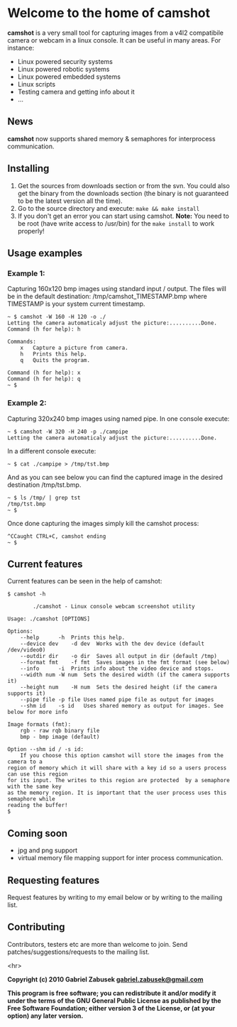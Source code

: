 # Welcome to the home of camshot #

**camshot** is a very small tool for capturing images from a v4l2 compatibile camera or webcam in a linux console. It can be useful in many areas. For instance:

  * Linux powered security systems
  * Linux powered robotic systems
  * Linux powered embedded systems
  * Linux scripts
  * Testing camera and getting info about it
  * ...

## News ##
**camshot** now supports shared memory & semaphores for interprocess communication.

## Installing ##
  1. Get the sources from downloads section or from the svn. You could also get the binary from the downloads section (the binary is not guaranteed to be the latest version all the time).
  1. Go to the source directory and execute: `make && make install`
  1. If you don't get an error you can start using camshot. **Note:** You need to be root (have write access to /usr/bin) for the `make install` to work properly!

## Usage examples ##
### Example 1: ###
Capturing 160x120 bmp images using standard input / output. The files will be in the default destination: /tmp/camshot\_TIMESTAMP.bmp where TIMESTAMP is your system current timestamp.
```
~ $ camshot -W 160 -H 120 -o ./
Letting the camera automaticaly adjust the picture:..........Done.
Command (h for help): h

Commands:
	x	Capture a picture from camera.
	h	Prints this help.
	q	Quits the program.

Command (h for help): x
Command (h for help): q
~ $
```

### Example 2: ###
Capturing 320x240 bmp images using named pipe.
In one console execute:
```
~ $ camshot -W 320 -H 240 -p ./campipe
Letting the camera automaticaly adjust the picture:..........Done.
```
In a different console execute:
```
~ $ cat ./campipe > /tmp/tst.bmp
```
And as you can see below you can find the captured image in the desired destination /tmp/tst.bmp.
```
~ $ ls /tmp/ | grep tst
/tmp/tst.bmp
~ $ 
```
Once done capturing the images simply kill the camshot process:
```
^CCaught CTRL+C, camshot ending
~ $ 
```

## Current features ##
Current features can be seen in the help of camshot:
```
$ camshot -h

		./camshot - Linux console webcam screenshot utility

Usage: ./camshot [OPTIONS]

Options:
	--help		-h	Prints this help.
	--device dev	-d dev	Works with the dev device (default /dev/video0)
	--outdir dir	-o dir	Saves all output in dir (default /tmp)
	--format fmt	-f fmt	Saves images in the fmt format (see below)
	--info		-i	Prints info about the video device and stops.
	--width num	-W num	Sets the desired width (if the camera supports it)
	--height num	-H num	Sets the desired height (if the camera supports it)
	--pipe file	-p file	Uses named pipe file as output for images
	--shm id	-s id	Uses shared memory as output for images. See below for more info

Image formats (fmt):
	rgb - raw rqb binary file
	bmp - bmp image (default)

Option --shm id / -s id:
	If you choose this option camshot will store the images from the camera to a
region of memory which it will share with a key id so a users process can use this region
for its input. The writes to this region are protected  by a semaphore with the same key 
as the memory region. It is important that the user process uses this semaphore while 
reading the buffer!
$
```
## Coming soon ##
  * jpg and png support
  * virtual memory file mapping support for inter process communication.

## Requesting features ##
Request features by writing to my email below or by writing to the mailing list.

## Contributing ##
Contributors, testers etc are more than welcome to join. Send patches/suggestions/requests to the mailing list.



&lt;hr&gt;



**Copyright (c) 2010 Gabriel Zabusek <gabriel.zabusek@gmail.com>**

**This program is free software; you can redistribute it and/or modify it under the terms of the GNU General Public License as published by the Free Software Foundation; either version
3 of the License, or (at your option) any later version.**